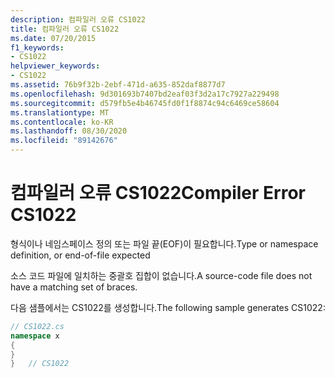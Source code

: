 ```yaml
---
description: 컴파일러 오류 CS1022
title: 컴파일러 오류 CS1022
ms.date: 07/20/2015
f1_keywords:
- CS1022
helpviewer_keywords:
- CS1022
ms.assetid: 76b9f32b-2ebf-471d-a635-852daf8877d7
ms.openlocfilehash: 9d301693b7407bd2eaf03f3d2a17c7927a229498
ms.sourcegitcommit: d579fb5e4b46745fd0f1f8874c94c6469ce58604
ms.translationtype: MT
ms.contentlocale: ko-KR
ms.lasthandoff: 08/30/2020
ms.locfileid: "89142676"
---
```

# <a name="compiler-error-cs1022"></a><span data-ttu-id="154b5-103">컴파일러 오류 CS1022</span><span class="sxs-lookup"><span data-stu-id="154b5-103">Compiler Error CS1022</span></span>
<span data-ttu-id="154b5-104">형식이나 네임스페이스 정의 또는 파일 끝(EOF)이 필요합니다.</span><span class="sxs-lookup"><span data-stu-id="154b5-104">Type or namespace definition, or end-of-file expected</span></span>  
  
 <span data-ttu-id="154b5-105">소스 코드 파일에 일치하는 중괄호 집합이 없습니다.</span><span class="sxs-lookup"><span data-stu-id="154b5-105">A source-code file does not have a matching set of braces.</span></span>  
  
 <span data-ttu-id="154b5-106">다음 샘플에서는 CS1022를 생성합니다.</span><span class="sxs-lookup"><span data-stu-id="154b5-106">The following sample generates CS1022:</span></span>  
  
```csharp  
// CS1022.cs  
namespace x  
{  
}  
}   // CS1022  
```
